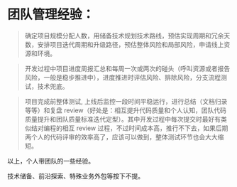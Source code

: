 # 团队管理经验：

> 确定项目规模分配人数，用储备技术规划技术路线，预估实现周期和冗余天数，安排项目迭代周期和升级路径，预估整体风险和局部风险，申请线上资源和环境。

> 开发过程中项目进度周报汇总和每周一次或两次的碰头（呼叫资源或者报告风险，一般是稳步推进中），进度推进时评估风险、排除风险，分支流程测试，技术兜底。

> 项目完成前整体测试, 上线后监控一段时间平稳运行，进行总结（文档归录等等）和复盘 review（好处是：相互提升代码质量和个人认知，团队代码质量提升和团队质量标准迭代定型）。其中开发过程中每次提交时最好有类似结对编程的相互 review 过程，不过时间成本高，推行不下去，如果后期两个人的代码评审的效率高了，应该可以做到，整体测试环节也会大大缩短。

以上，个人带团队的一些经验。

技术储备、前沿探索、特殊业务外包等按下不提。
